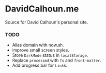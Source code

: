 # DavidCalhoun.me

Source for David Calhoun's personal site.

### TODO
- Alias domain with now.sh.
- Improve small screen styles.
- Store `DarkMode` status in `localStorage`.
- Replace `processmd` with `fs` and `front-matter`.
- Add progress bar for `Link`s.
